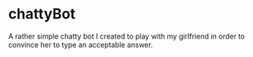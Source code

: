 # chattyBot
A rather simple chatty bot I created to play with my girlfriend in order to convince her to type an acceptable answer.
